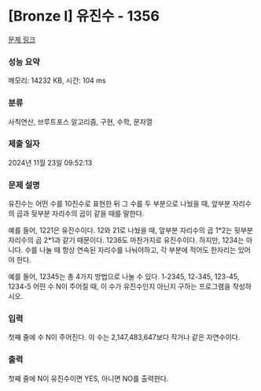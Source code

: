 # [Bronze I] 유진수 - 1356 

[문제 링크](https://www.acmicpc.net/problem/1356) 

### 성능 요약

메모리: 14232 KB, 시간: 104 ms

### 분류

사칙연산, 브루트포스 알고리즘, 구현, 수학, 문자열

### 제출 일자

2024년 11월 23일 09:52:13

### 문제 설명

<p>유진수는 어떤 수를 10진수로 표현한 뒤 그 수를 두 부분으로 나눴을 때, 앞부분 자리수의 곱과 뒷부분 자리수의 곱이 같을 때를 말한다.</p>

<p>예를 들어, 1221은 유진수이다. 12와 21로 나눴을 때, 앞부분 자리수의 곱 1*2는 뒷부분 자리수의 곱 2*1과 같기 때문이다. 1236도 마찬가지로 유진수이다. 하지만, 1234는 아니다. 수를 나눌 때 항상 연속된 자리수를 나눠야하고, 각 부분에 적어도 한자리는 있어야 한다.</p>

<p>예를 들어, 12345는 총 4가지 방법으로 나눌 수 있다. 1-2345, 12-345, 123-45, 1234-5 어떤 수 N이 주어질 때, 이 수가 유진수인지 아닌지 구하는 프로그램을 작성하시오.</p>

### 입력 

 <p>첫째 줄에 수 N이 주어진다. 이 수는 2,147,483,647보다 작거나 같은 자연수이다.</p>

### 출력 

 <p>첫째 줄에 N이 유진수이면 YES, 아니면 NO를 출력한다.</p>

